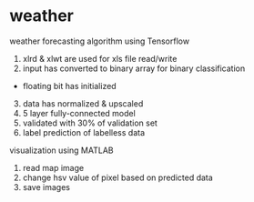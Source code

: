 # weather

weather forecasting algorithm using Tensorflow
1) xlrd & xlwt are used for xls file read/write
2) input has converted to binary array for binary classification
 - floating bit has initialized
3) data has normalized & upscaled
4) 5 layer fully-connected model
5) validated with 30% of validation set
6) label prediction of labelless data

visualization using MATLAB
1) read map image
2) change hsv value of pixel based on predicted data
3) save images
